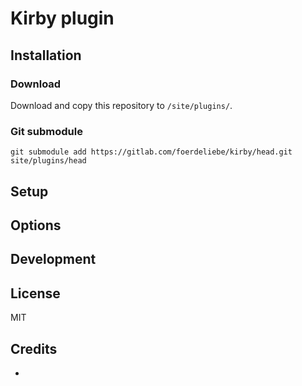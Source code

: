 # Kirby  plugin

## Installation

### Download

Download and copy this repository to `/site/plugins/`.

### Git submodule

```
git submodule add https://gitlab.com/foerdeliebe/kirby/head.git site/plugins/head
```

## Setup

<!-- Additional instructions on how to configure the plugin (e.g. blueprint setup, config options, etc.) -->

## Options

<!-- Document the options and APIs that this plugin offers -->

## Development

<!-- Add instructions on how to help working on the plugin (e.g. npm setup, Composer dev dependencies, etc.) -->

## License

MIT

## Credits

- [](https://getkirby.com/plugins/foerdeliebe)
